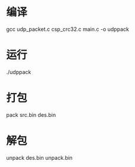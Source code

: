 # 编译
gcc udp_packet.c csp_crc32.c main.c -o udppack
# 运行
 ./udppack
# 打包
pack src.bin des.bin
# 解包
unpack des.bin unpack.bin
